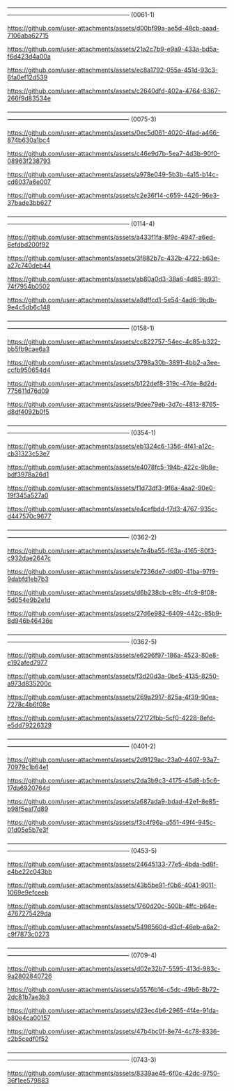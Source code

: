 ––––––––––––––––––––––––––––––––––––––––––––––––––––––––––––––––––––––––––––––––––––––––––––––––––––––––––––––––
(0061-1)


https://github.com/user-attachments/assets/d00bf99a-ae5d-48cb-aaad-7106aba62715


https://github.com/user-attachments/assets/21a2c7b9-e9a9-433a-bd5a-f6d423d4a00a


https://github.com/user-attachments/assets/ec8a1792-055a-451d-93c3-6fa0ef12d539


https://github.com/user-attachments/assets/c2640dfd-402a-4764-8367-266f9d83534e


––––––––––––––––––––––––––––––––––––––––––––––––––––––––––––––––––––––––––––––––––––––––––––––––––––––––––––––––
(0075-3)


https://github.com/user-attachments/assets/0ec5d061-4020-4fad-a466-874b630a1bc4


https://github.com/user-attachments/assets/c46e9d7b-5ea7-4d3b-90f0-08963f238793


https://github.com/user-attachments/assets/a978e049-5b3b-4a15-b14c-cd6037a6e007


https://github.com/user-attachments/assets/c2e36f14-c659-4426-96e3-37bade3bb627


––––––––––––––––––––––––––––––––––––––––––––––––––––––––––––––––––––––––––––––––––––––––––––––––––––––––––––––––
(0114-4)


https://github.com/user-attachments/assets/a433f1fa-8f9c-4947-a6ed-6efdbd200f92


https://github.com/user-attachments/assets/3f882b7c-432b-4722-b63e-a27c740deb44


https://github.com/user-attachments/assets/ab80a0d3-38a6-4d85-8931-74f7954b0502


https://github.com/user-attachments/assets/a8dffcd1-5e54-4ad6-9bdb-9e4c5db6c148


––––––––––––––––––––––––––––––––––––––––––––––––––––––––––––––––––––––––––––––––––––––––––––––––––––––––––––––––
(0158-1)


https://github.com/user-attachments/assets/cc822757-54ec-4c85-b322-bb5fb9cae6a3


https://github.com/user-attachments/assets/3798a30b-3891-4bb2-a3ee-ccfb950654d4


https://github.com/user-attachments/assets/b122def8-319c-47de-8d2d-775611d76d09


https://github.com/user-attachments/assets/9dee79eb-3d7c-4813-8765-d8df4092b0f5


––––––––––––––––––––––––––––––––––––––––––––––––––––––––––––––––––––––––––––––––––––––––––––––––––––––––––––––––
(0354-1)


https://github.com/user-attachments/assets/eb1324c6-1356-4f41-a12c-cb31323c53e7


https://github.com/user-attachments/assets/e4078fc5-194b-422c-9b8e-bdf3978a26d1


https://github.com/user-attachments/assets/f1d73df3-9f6a-4aa2-90e0-19f345a527a0


https://github.com/user-attachments/assets/e4cefbdd-f7d3-4767-935c-d447570c9677


––––––––––––––––––––––––––––––––––––––––––––––––––––––––––––––––––––––––––––––––––––––––––––––––––––––––––––––––
(0362-2)


https://github.com/user-attachments/assets/e7e4ba55-f63a-4165-80f3-c932dae2647c


https://github.com/user-attachments/assets/e7236de7-dd00-41ba-97f9-9dabfd1eb7b3


https://github.com/user-attachments/assets/d6b238cb-c9fc-4fc9-8f08-5d054e9b2e1d


https://github.com/user-attachments/assets/27d6e982-6409-442c-85b9-8d946b46436e


––––––––––––––––––––––––––––––––––––––––––––––––––––––––––––––––––––––––––––––––––––––––––––––––––––––––––––––––
(0362-5)


https://github.com/user-attachments/assets/e6296f97-186a-4523-80e8-e192afed7977


https://github.com/user-attachments/assets/f3d20d3a-0be5-4135-8250-a973d835200c


https://github.com/user-attachments/assets/269a2917-825a-4f39-90ea-7278c4b6f08e


https://github.com/user-attachments/assets/72172fbb-5cf0-4228-8efd-e5dd79226329


––––––––––––––––––––––––––––––––––––––––––––––––––––––––––––––––––––––––––––––––––––––––––––––––––––––––––––––––
(0401-2)


https://github.com/user-attachments/assets/2d9129ac-23a0-4407-93a7-70979c1b64e1


https://github.com/user-attachments/assets/2da3b9c3-4175-45d8-b5c6-17da6920764d


https://github.com/user-attachments/assets/a687ada9-bdad-42e1-8e85-b98f5eaf7d89


https://github.com/user-attachments/assets/f3c4f96a-a551-49f4-945c-01d05e5b7e3f


––––––––––––––––––––––––––––––––––––––––––––––––––––––––––––––––––––––––––––––––––––––––––––––––––––––––––––––––
(0453-5)


https://github.com/user-attachments/assets/24645133-77e5-4bda-bd8f-e4be22c043bb


https://github.com/user-attachments/assets/43b5be91-f0b6-4041-9011-1069e9efceeb


https://github.com/user-attachments/assets/1760d20c-500b-4ffc-b64e-4767275429da


https://github.com/user-attachments/assets/5498560d-d3cf-46eb-a6a2-c9f7873c0273


––––––––––––––––––––––––––––––––––––––––––––––––––––––––––––––––––––––––––––––––––––––––––––––––––––––––––––––––
(0709-4)


https://github.com/user-attachments/assets/d02e32b7-5595-413d-983c-9a2802840726


https://github.com/user-attachments/assets/a5576b16-c5dc-49b6-8b72-2dc81b7ae3b3


https://github.com/user-attachments/assets/d23ec4b6-2965-4f4e-91da-b80e4ca00157


https://github.com/user-attachments/assets/47b4bc0f-8e74-4c78-8336-c2b5cedf0f52


––––––––––––––––––––––––––––––––––––––––––––––––––––––––––––––––––––––––––––––––––––––––––––––––––––––––––––––––
(0743-3)


https://github.com/user-attachments/assets/8339ae45-6f0c-42dc-9750-36f1ee579883








